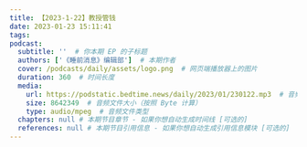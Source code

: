 ```yaml
---
title: 【2023-1-22】教授管钱
date: 2023-01-23 15:11:41
tags:
podcast:
  subtitle: ''  # 你本期 EP 的子标题
  authors: ['《睡前消息》编辑部']  # 本期作者
  cover: /podcasts/daily/assets/logo.png  # 网页端播放器上的图片
  duration: 360  # 时间长度
  media:
    url: https://podstatic.bedtime.news/daily/2023/01/230122.mp3  # 音频文件
    size: 8642349  # 音频文件大小（按照 Byte 计算）
    type: audio/mpeg  # 音频文件类型
  chapters: null # 本期节目章节 - 如果你想自动生成时间线 [可选的]
  references: null # 本期节目引用信息 - 如果你想自动生成引用信息模块 [可选的]
---
```

